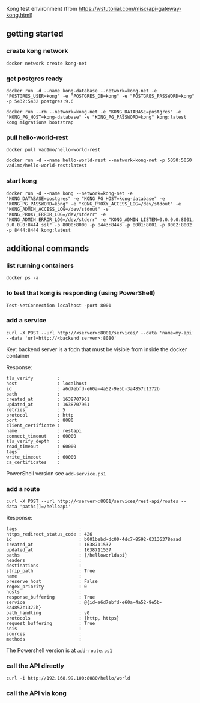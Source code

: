 Kong test environment (from https://wstutorial.com/misc/api-gateway-kong.html)

## getting started
### create kong network
```docker network create kong-net```

### get postgres ready
```
docker run -d --name kong-database --network=kong-net -e "POSTGRES_USER=kong" -e "POSTGRES_DB=kong" -e "POSTGRES_PASSWORD=kong" -p 5432:5432 postgres:9.6

docker run --rm --network=kong-net -e "KONG_DATABASE=postgres" -e "KONG_PG_HOST=kong-database" -e "KONG_PG_PASSWORD=kong" kong:latest kong migrations bootstrap
```

### pull hello-world-rest
```
docker pull vad1mo/hello-world-rest

docker run -d --name hello-world-rest --network=kong-net -p 5050:5050 vad1mo/hello-world-rest:latest
```

### start kong
```
docker run -d --name kong --network=kong-net -e "KONG_DATABASE=postgres" -e "KONG_PG_HOST=kong-database" -e "KONG_PG_PASSWORD=kong" -e "KONG_PROXY_ACCESS_LOG=/dev/stdout" -e "KONG_ADMIN_ACCESS_LOG=/dev/stdout" -e "KONG_PROXY_ERROR_LOG=/dev/stderr" -e "KONG_ADMIN_ERROR_LOG=/dev/stderr" -e "KONG_ADMIN_LISTEN=0.0.0.0:8001, 0.0.0.0:8444 ssl" -p 8000:8000 -p 8443:8443 -p 8001:8001 -p 8002:8002 -p 8444:8444 kong:latest
```
## additional commands

### list running containers
```docker ps -a```

### to test that kong is responding (using PowerShell)
```
Test-NetConnection localhost -port 8001
```

### add a service
```
curl -X POST --url http://<server>:8001/services/ --data 'name=my-api' --data 'url=http://<backend server>:8080'
```
Key: backend server is a fqdn that must be visible from inside the docker container

Response:
```
tls_verify         :
host               : localhost
id                 : a6d7ebfd-e60a-4a52-9e5b-3a4857c1372b
path               :
created_at         : 1638707961
updated_at         : 1638707961
retries            : 5
protocol           : http
port               : 8080
client_certificate :
name               : restapi
connect_timeout    : 60000
tls_verify_depth   :
read_timeout       : 60000
tags               :
write_timeout      : 60000
ca_certificates    :
```

PowerShell version see ```add-service.ps1```


### add a route 

```curl -X POST --url http://<server>:8001/services/rest-api/routes --data 'paths[]=/helloapi'```

Response:
```
tags                       :
https_redirect_status_code : 426
id                         : b001bebd-dc00-4dc7-8592-03136378eaad
created_at                 : 1638711537
updated_at                 : 1638711537
paths                      : {/helloworldapi}
headers                    :
destinations               :
strip_path                 : True
name                       :
preserve_host              : False
regex_priority             : 0
hosts                      :
response_buffering         : True
service                    : @{id=a6d7ebfd-e60a-4a52-9e5b-3a4857c1372b}
path_handling              : v0
protocols                  : {http, https}
request_buffering          : True
snis                       :
sources                    :
methods                    :
```

The Powershell version is at ```add-route.ps1```

### call the API directly

```curl -i http://192.168.99.100:8080/hello/world```

### call the API via kong


